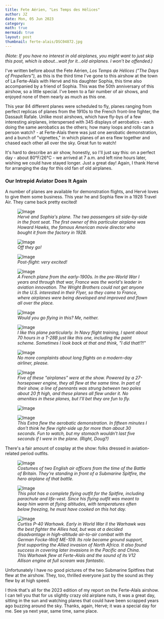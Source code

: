 ```yaml
---
title: Fete Aérien, "Les Temps des Hélices"
author: JZ
date: Mon, 05 Jun 2023
category: 
math: true
mermaid: true
layout: post
thumbnail: ferte-alais/DSC04872.jpg
---
```

<em>(Note: If you have no interest in old airplanes, you might want to just skip this post, which is about...wait for it...old airplanes. I won't be offended.)</em>

I've written before about the Fete Aérien, <em>Los Temps de Hélices ("The Days of Propellers"),</em> as this is the third time I've gone to this airshow at the town of La Ferte-Alaïs with Hervé and his daughter Sophia, this time also accompanied by a friend of Sophia. This was the 50th anniversary of this airshow, so a little special. I've been to a fair number of air shows, and enjoyed none of them nearly as much as this one.

This year 84 different planes were scheduled to fly, planes ranging from perfect replicas of planes from the 1910s to the French front-line fighter, the Dassault Rafale. Unlike most airshows, which have fly-bys of a few interesting airplanes, interspersed with 345 displays of aerobatics - each doing the same aerobatics as the others; how many loops and rolls can a person watch? - at Ferte-Alaïs there was just one aerobatic demonstration, and a bunch of "vignettes," in which planes of an era flew together and chased each other all over the sky. Great fun to watch!

It's hard to describe an air show, honestly, so I'll just say this: on a perfect day - about 80°F/26°C - we arrived at 7 a.m. and left nine hours later, wishing we could have stayed longer. Just a great day! Again, I thank Hervé for arranging the day for this old fan of old airplanes.

<h3>Our Intrepid Aviator Does It Again</h3>
A number of planes are available for demonstration flights, and Hervé loves to give them some business. This year he and Sophia flew in a 1928 Travel Air. They came back pretty excited!
 <figure class = "landscape" >
	<img src="{{ "ferte-alais/DSC04848.jpg" | prepend: site.imageurl | prepend: site.baseurl | prepend: site.url }}" alt="Image" />
	<figcaption><em>Hervé and Sophia's plane. The two passengers sit side-by-side in the front seat. The first owner of this particular airplane was Howard Hawks, the famous American movie director who bought it from the factory in 1928.</em></figcaption>
</figure>
<figure class = "landscape" >
	<img src="{{ "ferte-alais/DSC04851.jpg" | prepend: site.imageurl | prepend: site.baseurl | prepend: site.url }}" alt="Image" />
	<figcaption><em>Off they go!</em></figcaption>
</figure>
<figure class = "landscape" >
	<img src="{{ "ferte-alais/DSC04856.jpg" | prepend: site.imageurl | prepend: site.baseurl | prepend: site.url }}" alt="Image" />
	<figcaption><em>Post-flight: very excited!</em></figcaption>
</figure>
<figure class = "landscape" >
	<img src="{{ "ferte-alais/DSC04858.jpg" | prepend: site.imageurl | prepend: site.baseurl | prepend: site.url }}" alt="Image" />
	<figcaption><em>A French plane from the early-1900s. In the pre-World War I years and through that war, France was the world's leader in aviation innovation. The Wright Brothers could not get anyone in the U.S. interested in their Flyer, so they came to France, where airplanes were being developed and improved and flown all over the place.</em></figcaption>
</figure>
<figure class = "landscape" >
	<img src="{{ "ferte-alais/DSC04876.jpg" | prepend: site.imageurl | prepend: site.baseurl | prepend: site.url }}" alt="Image" />
	<figcaption><em>Would you go flying in this? Me, neither.</em></figcaption>
</figure>
<figure class = "landscape" >
	<img src="{{ "ferte-alais/DSC04861.jpg" | prepend: site.imageurl | prepend: site.baseurl | prepend: site.url }}" alt="Image" />
	<figcaption><em>I like this plane particularly. In Navy flight training, I spent about 70 hours in a T-28B just like this one, including the paint scheme. Sometimes I look back at that and think, "I did that!?!"</em></figcaption>
</figure>
<figure class = "landscape" >
	<img src="{{ "ferte-alais/DSC04864.jpg" | prepend: site.imageurl | prepend: site.baseurl | prepend: site.url }}" alt="Image" />
	<figcaption><em>No more complaints about long flights on a modern-day airliner, please.</em></figcaption>
</figure>

<figure class = "landscape" >
	<img src="{{ "ferte-alais/DSC04869.jpg" | prepend: site.imageurl | prepend: site.baseurl | prepend: site.url }}" alt="Image" />
	<figcaption><em>Five of these "airplanes" were at the show. Powered by a 27-horsepower engine, they all flew at the same time. In part of their show, a line of pennants was strung between two poles about 20 ft high, and these planes all flew under it. No amenities in these planes, but I'll bet they are fun to fly.</em></figcaption>
</figure>

<figure class = "landscape" >
	<img src="{{ "ferte-alais/DSC04870.jpg" | prepend: site.imageurl | prepend: site.baseurl | prepend: site.url }}" alt="Image" />
	<figcaption><em></em></figcaption>
</figure>
<figure class = "landscape" >
	<img src="{{ "ferte-alais/DSC04871.jpg" | prepend: site.imageurl | prepend: site.baseurl | prepend: site.url }}" alt="Image" />
	<figcaption><em>This Extra flew the aerobatic demonstration. In fifteen minutes I don't think he flew right-side up for more than about 30 seconds. Fun to watch, but my stomach wouldn't last five seconds if I were in the plane. (Right, Doug?)</em></figcaption>
</figure>

There's a fair amount of cosplay at the show: folks dressed in aviation-related period outfits. 
<figure class = "landscape" >
	<img src="{{ "ferte-alais/DSC04878.jpg" | prepend: site.imageurl | prepend: site.baseurl | prepend: site.url }}" alt="Image" />
	<figcaption><em>Costumes of two English air officers from the time of the Battle of Britain. They're standing in front of a Submarine Spitfire, the hero airplane of that battle.</em></figcaption>
</figure>
<figure class = "landscape" >
	<img src="{{ "ferte-alais/DSC04880.jpg" | prepend: site.imageurl | prepend: site.baseurl | prepend: site.url }}" alt="Image" />
	<figcaption><em>This pilot has a complete flying outfit for the Spitfire, including parachute and life-vest. Since his flying outfit was meant to keep him warm at flying altitudes, with temperatures often below freezing, he must have cooked on this hot day.</em></figcaption>
</figure>
<figure class = "landscape" >
	<img src="{{ "ferte-alais/DSC04883.jpg" | prepend: site.imageurl | prepend: site.baseurl | prepend: site.url }}" alt="Image" />
	<figcaption><em>Curtiss P-40 Warhawk. Early in World War II the Warhawk was the best fighter the Allies had, but was at a decided disadvantage in high-altitude air-to-air combat with the German Focke-Wolf ME-109. Its role became ground support, first supporting the Allied invasion of North Africa. It also found success in covering later invasions in the Pacific and China. This Warhawk flew at Ferte-Alaïs and the sound of its V12 Allison engine at full scream was fantastic.  </em></figcaption>
</figure>

Unfortunately I have no good pictures of the two Submarine Spitfires that flew at the airshow. They, too, thrilled everyone just by the sound as they flew by at high speed.

I think that's all for the 2023 edition of my report on the Ferte-Alaïs airshow. I can tell you that for us slightly crazy old airplane nuts, it was a great day, sitting in the sun and watching planes that could have been scrapped years ago buzzing around the sky. Thanks, again, Hervé; it was a special day for me. See ya next year, same time, same place.
